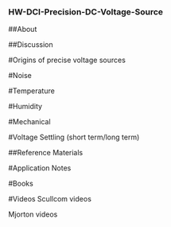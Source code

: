 ### HW-DCI-Precision-DC-Voltage-Source

##About

##Discussion

#Origins of precise voltage sources

#Noise 

#Temperature

#Humidity

#Mechanical

#Voltage Settling (short term/long term)



##Reference Materials

#Application Notes

#Books

#Videos
Scullcom videos

Mjorton videos


